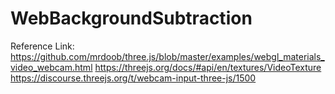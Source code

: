 # WebBackgroundSubtraction
Reference Link:
https://github.com/mrdoob/three.js/blob/master/examples/webgl_materials_video_webcam.html
https://threejs.org/docs/#api/en/textures/VideoTexture
https://discourse.threejs.org/t/webcam-input-three-js/1500